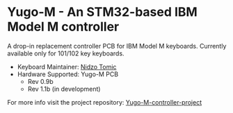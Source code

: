 # Yugo-M - An STM32-based IBM Model M controller

A drop-in replacement controller PCB for IBM Model M keyboards. 
Currently available only for 101/102 key keyboards. 

* Keyboard Maintainer: [Nidzo Tomic](https://github.com/tomic1785)
* Hardware Supported: Yugo-M PCB
  * Rev 0.9b
  * Rev 1.1b (in development)

For more info visit the project repository: [Yugo-M-controller-project](https://github.com/tomic1785/Yugo-M-controller-project)
